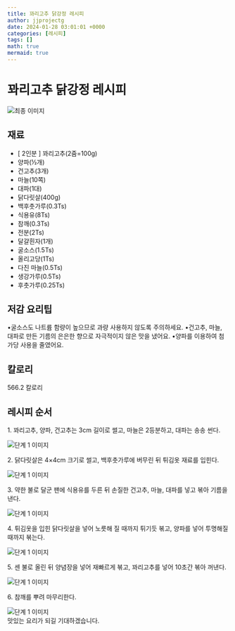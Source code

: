```yaml
---
title: 꽈리고추 닭강정 레시피
author: jjprojectg
date: 2024-01-28 03:01:01 +0000
categories: [레시피]
tags: []
math: true
mermaid: true
---
```

<meta name="og:type" content="website"/>
<meta charset="UTF-8"/>
<div class="header">
  <h1>꽈리고추 닭강정 레시피</h1>
</div>

<div class="container my-4">
  <div class="row">
    <div class="col-12 col-md-6">
      <div class="recipe-image">
        <img src="https://www.foodsafetykorea.go.kr/common/ecmFileView.do?ecm_file_no=1NxSkgr90FP" class="step-image" alt="최종 이미지"/>
      </div>
    </div>
    <div class="col-12 col-md-6">
      <div class="ingredients">
        <h2>재료</h2>
        <ul class="card">
          <li> [ 2인분 ] 꽈리고추(2줌=100g) </li>
          <li>  양파(½개) </li>
          <li>  건고추(3개) </li>
          <li>  마늘(10쪽) </li>
          <li>  대파(1대) </li>
          <li>  닭다릿살(400g) </li>
          <li>  백후춧가루(0.3Ts) </li>
          <li>  식용유(8Ts) </li>
          <li>  참깨(0.3Ts) </li>
          <li>  전분(2Ts) </li>
          <li>  달걀흰자(1개) </li>
          <li>  굴소스(1.5Ts) </li>
          <li>  올리고당(1Ts) </li>
          <li>  다진 마늘(0.5Ts) </li>
          <li>  생강가루(0.5Ts) </li>
          <li>  후춧가루(0.25Ts) </li>
</ul>
      </div>
    </div>
    <div class="col-12 col-md-6">
      <div class="ingredients">
        <h2>저감 요리팁</h2>
        <div class="card"> 
          <p>
            •굴소스도 나트륨 함량이 높으므로 과량 사용하지 않도록 주의하세요.
•건고추, 마늘, 대파로 만든 기름의 은은한 향으로 자극적이지 않은 맛을 냈어요.
•양파를 이용하여 첨가당 사용을 줄였어요.
          </p>
        </div>
      </div>
      <div class="ingredients">
        <h2>칼로리</h2>
        <div class="card"> 
          <p>
            566.2 칼로리
          </p>
        </div>
      </div>
    </div>
  </div>

  <h2 class="my-4">레시피 순서</h2>
  <div class="card recipe-card">
    <div class="card-body recipe-step">
      <p class="card-text step-description">1. 꽈리고추, 양파, 건고추는 3cm 길이로 썰고, 마늘은 2등분하고, 대파는 송송 썬다.</p>
      <img src="https://www.foodsafetykorea.go.kr/common/ecmFileView.do?ecm_file_no=1NxSkgr92CQ" alt="단계 1 이미지" class="step-image"/>
    </div>
  </div>
  <div class="card recipe-card">
    <div class="card-body recipe-step">
      <p class="card-text step-description">2. 닭다릿살은 4×4cm 크기로 썰고, 백후춧가루에 버무린 뒤 튀김옷 재료를 입힌다.</p>
      <img src="https://www.foodsafetykorea.go.kr/common/ecmFileView.do?ecm_file_no=1NxSkgr92F6" alt="단계 1 이미지" class="step-image"/>
    </div>
  </div>
  <div class="card recipe-card">
    <div class="card-body recipe-step">
      <p class="card-text step-description">3. 약한 불로 달군 팬에 식용유를 두른 뒤 손질한 건고추, 마늘, 대파를 넣고 볶아 기름을 낸다.</p>
      <img src="https://www.foodsafetykorea.go.kr/common/ecmFileView.do?ecm_file_no=1NxSkgr92Lu" alt="단계 1 이미지" class="step-image"/>
    </div>
  </div>
  <div class="card recipe-card">
    <div class="card-body recipe-step">
      <p class="card-text step-description">4. 튀김옷을 입힌 닭다릿살을 넣어 노릇해 질 때까지 튀기듯 볶고, 양파를 넣어 투명해질 때까지 볶는다.</p>
      <img src="https://www.foodsafetykorea.go.kr/common/ecmFileView.do?ecm_file_no=1NxSkgr92z4" alt="단계 1 이미지" class="step-image"/>
    </div>
  </div>
  <div class="card recipe-card">
    <div class="card-body recipe-step">
      <p class="card-text step-description">5. 센 불로 올린 뒤 양념장을 넣어 재빠르게 볶고, 꽈리고추를 넣어 10초간 볶아 꺼낸다.</p>
      <img src="https://www.foodsafetykorea.go.kr/common/ecmFileView.do?ecm_file_no=1NxSkgr92_V" alt="단계 1 이미지" class="step-image"/>
    </div>
  </div>
  <div class="card recipe-card">
    <div class="card-body recipe-step">
      <p class="card-text step-description">6. 참깨를 뿌려 마무리한다.</p>
      <img src="https://www.foodsafetykorea.go.kr/common/ecmFileView.do?ecm_file_no=1NxSkgr92-s" alt="단계 1 이미지" class="step-image"/>
    </div>
  </div>

</div>
맛있는 요리가 되길 기대하겠습니다.
